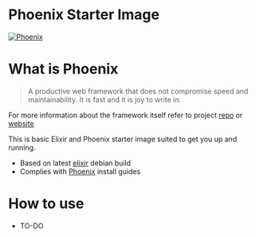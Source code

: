 # Phoenix Starter Image

[![Phoenix](http://svgshare.com/i/4sD.svg)](http://phoeixframework.org)

# What is Phoenix

> A productive web framework that does not compromise speed and maintainability. It is fast and it is joy to write in.

For more information about the framework itself refer to project [repo](https://github.com/phoenixframework/phoenix) or [website](http://phoenixframework.org/)

This is basic Elixir and Phoenix starter image suited to get you up and running.

* Based on latest [elixir](https://hub.docker.com/_/elixir/) debian build
* Complies with [Phoenix](http://phoenixframework.org/) install guides

# How to use

* TO-DO
